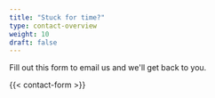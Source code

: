 ```yaml
---
title: "Stuck for time?"
type: contact-overview
weight: 10
draft: false
---
```


Fill out this form to email us and we'll get back to you.

{{< contact-form >}}
